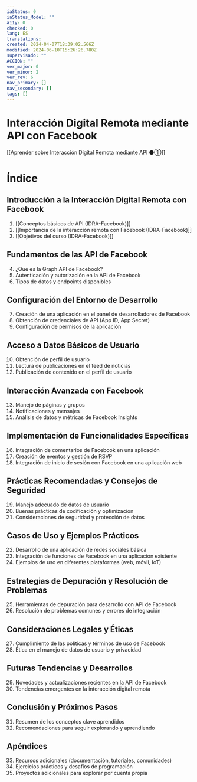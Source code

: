 ```yaml
---
iaStatus: 0
iaStatus_Model: ""
a11y: 0
checked: 0
lang: ES
translations: 
created: 2024-04-07T18:39:02.566Z
modified: 2024-06-10T15:26:26.780Z
supervisado: ""
ACCION: ""
ver_major: 0
ver_minor: 2
ver_rev: 6
nav_primary: []
nav_secondary: []
tags: []
---
```

# Interacción Digital Remota mediante API con Facebook

[[Aprender sobre Interacción Digital Remota mediante API ⚫①]]

# Índice

## Introducción a la Interacción Digital Remota con Facebook
1. [[Conceptos básicos de API (IDRA-Facebook)]]
2. [[Importancia de la interacción remota con Facebook (IDRA-Facebook)]]
3. [[Objetivos del curso (IDRA-Facebook)]]

## Fundamentos de las API de Facebook
4. ¿Qué es la Graph API de Facebook?
5. Autenticación y autorización en la API de Facebook
6. Tipos de datos y endpoints disponibles

## Configuración del Entorno de Desarrollo
7. Creación de una aplicación en el panel de desarrolladores de Facebook
8. Obtención de credenciales de API (App ID, App Secret)
9. Configuración de permisos de la aplicación

## Acceso a Datos Básicos de Usuario
10. Obtención de perfil de usuario
11. Lectura de publicaciones en el feed de noticias
12. Publicación de contenido en el perfil de usuario

## Interacción Avanzada con Facebook
13. Manejo de páginas y grupos
14. Notificaciones y mensajes
15. Análisis de datos y métricas de Facebook Insights

## Implementación de Funcionalidades Específicas
16. Integración de comentarios de Facebook en una aplicación
17. Creación de eventos y gestión de RSVP
18. Integración de inicio de sesión con Facebook en una aplicación web

## Prácticas Recomendadas y Consejos de Seguridad
19. Manejo adecuado de datos de usuario
20. Buenas prácticas de codificación y optimización
21. Consideraciones de seguridad y protección de datos

## Casos de Uso y Ejemplos Prácticos
22. Desarrollo de una aplicación de redes sociales básica
23. Integración de funciones de Facebook en una aplicación existente
24. Ejemplos de uso en diferentes plataformas (web, móvil, IoT)

## Estrategias de Depuración y Resolución de Problemas
25. Herramientas de depuración para desarrollo con API de Facebook
26. Resolución de problemas comunes y errores de integración

## Consideraciones Legales y Éticas
27. Cumplimiento de las políticas y términos de uso de Facebook
28. Ética en el manejo de datos de usuario y privacidad

## Futuras Tendencias y Desarrollos
29. Novedades y actualizaciones recientes en la API de Facebook
30. Tendencias emergentes en la interacción digital remota

## Conclusión y Próximos Pasos
31. Resumen de los conceptos clave aprendidos
32. Recomendaciones para seguir explorando y aprendiendo

## Apéndices
33. Recursos adicionales (documentación, tutoriales, comunidades)
34. Ejercicios prácticos y desafíos de programación
35. Proyectos adicionales para explorar por cuenta propia
